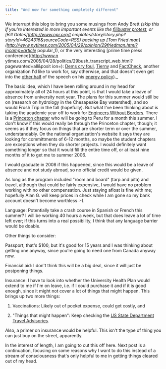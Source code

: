 ```yaml
---
title: "And now for something completely different"
---
```

We interrupt this blog to bring you some musings from Andy Brett _(skip this
if you're interested in more important events like the [filibuster
protest](http://www.filibusterfrist.com), or [Bill Gates](http://www.npr.org/t
emplates/story/story.php?storyId=4624316&sourceCode=RSS) backing up [Tom Fried
man](http://www.nytimes.com/2005/04/29/opinion/29friedman.html?incamp=article_
popular_1), or the very interesting [prime time press conference](http://www.n
ytimes.com/2005/04/28/politics/29bush_transcript_web.html?pagewanted=all&posit
ion=): [Dems cry
foul](http://www.dailykos.com/storyonly/2005/4/29/10854/4168),
[Tierny](http://www.nytimes.com/2005/04/30/opinion/30tierney.html?hp) and
[FactCheck](http://www.factcheck.org/article323m.html), another organization
I'd like to work for, say otherwise, and that doesn't even get into the [other
half](http://gristmill.grist.org/story/2005/4/29/102317/241) of the speech on
his [energy policy](http://gristmill.grist.org/story/2005/4/28/153451/798))._

  
The basic idea, which I have been rolling around in my head for approximately
all of 24 hours at this point, is that I would take a leave of absence from
university next year. The plans for this summer would still be on (research on
hydrology in the Chesapeake Bay watershed), and so would Frosh Trip in the
fall (hopefully). But what I've been thinking about is taking the academic
year off to work for [Engineers Without Borders](http://www.ewb-usa.org/).
There is a [Princeton chapter](http://ewb-princeton.org/) who will be going to
Peru for a month this summer. I don't know if this would really be through the
Princeton chapter, though; it seems as if they focus on things that are
shorter term or over the summer, understandably. On the national
organization's website it says they are looking for committments of 6-12
months, so maybe the student chapters are exceptions when they do shorter
projects. I would definitely want something longer so that it would fill the
entire time off, or at least nine months of it to get me to summer 2006.

  
I would graduate in 2008 if this happened, since this would be a leave of
absence and not study abroad, so no official credit would be given.

  
As long as the program included "room and board" (tarp and pita) and travel,
although that could be fairly expensive, I would have no problem working with
no other compensation. Just staying afloat is fine with me; hopefully Alan G.
will keep prices in check while I am gone so my bank account doesn't become
worthless :-).

  
Language: Potentially take a crash course in Spanish or French this summer? I
will be working 40 hours a week, but that does leave a lot of time left over;
if this turns into a real possibility, I think that any language barrier would
be doable.

  
Other things to consider:

  
Passport, that's $100, but it's good for 15 years and I was thinking about
getting one anyway, since you're going to need one from Canada anyway now.

  
Financial aid: I don't think this will be a big deal, since it will just be
postponing things.

  
Insurance: I have to look into whether the University Health Plan would extend
to me if I'm on leave, i.e. if I could purchase it and if it is good enough,
since it might not cover a lot of things that might happen. This brings up two
more things:

  
1. Vaccinations: Likely out of pocket expense, could get costly, and

2. "Things that might happen": Keep checking the [US State Department Travel
Advisories](http://www.travel.state.gov/travel/cis_pa_tw/tw/tw_1764.html).

  
Also, a primer on insurance would be helpful. This isn't the type of thing you
can just buy on the street, apparently.

  
In the interest of length, I am going to cut this off here. Next post is a
continuation, focusing on some reasons why I want to do this instead of a
stream of consciousness that's only helpful to me in getting things cleared
out of my head.

